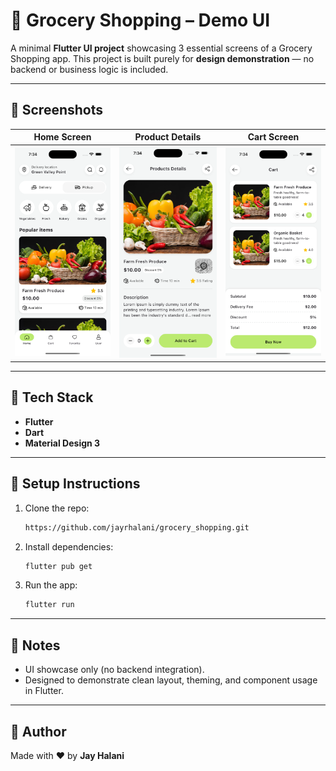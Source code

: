 # 🛒 Grocery Shopping – Demo UI

A minimal **Flutter UI project** showcasing 3 essential screens of a Grocery Shopping app.
This project is built purely for **design demonstration** — no backend or business logic is included.

---

## 📸 Screenshots

|                                      Home Screen                                     |                                               Product Details                                              |                                      Cart Screen                                     |
| :----------------------------------------------------------------------------------: | :--------------------------------------------------------------------------------------------------------: | :----------------------------------------------------------------------------------: |
| <img src="/screenshots/screenshot_home.png?raw=true" width="250" alt="Home Screen"/> | <img src="/screenshots/screenshot_product_details.png?raw=true" width="250" alt="Product Details Screen"/> | <img src="/screenshots/screenshot_cart.png?raw=true" width="250" alt="Cart Screen"/> |

---

## 🚀 Tech Stack

* **Flutter**
* **Dart**
* **Material Design 3**

---

## 🔧 Setup Instructions

1. Clone the repo:

   ```bash
   https://github.com/jayrhalani/grocery_shopping.git
   ```
2. Install dependencies:

   ```bash
   flutter pub get
   ```
3. Run the app:

   ```bash
   flutter run
   ```

---

## 🙌 Notes

* UI showcase only (no backend integration).
* Designed to demonstrate clean layout, theming, and component usage in Flutter.

---

## 👋 Author

Made with ❤️ by **Jay Halani**
